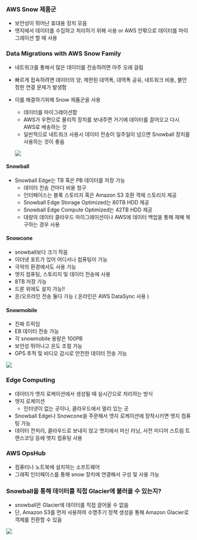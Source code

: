 ### AWS Snow 제품군 ###
- 보안성이 뛰어난 휴대용 장치 모음
- 엣지에서 데이터를 수집하고 처리하기 위해 사용 or AWS 안팎으로 데이터를 마이그레이션 할 때 사용

### Data Migrations with AWS Snow Family ###
- 네트워크를 통해서 많은 데이터를 전송하려면 아주 오래 걸림
- 빠르게 접속하려면 데이터의 양, 제한된 대역폭, 대역폭 공유, 네트워크 비용, 불안정한 연결 문제가 발생함
- 이를 해결하기위해 Snow 제품군을 사용
  - 데이터를 마이그레이션함
  - AWS가 우편으로 물리적 장치를 보내주면 거기에 데이터를 끌어오고 다시 AWS로 배송하는 것
  - 일반적으로 네트워크 사용시 데이터 전송이 일주일이 넘으면 Snowball 장치를 사용하는 것이 좋음
  
  ![](https://velog.velcdn.com/images/xodbs1123/post/4452ac0d-df23-43cb-8939-c421b4810d6c/image.png)
  
#### Snowball ####
- Snowball Edge는 TB 혹은 PB 데이터를 저장 가능
  - 데이터 전송 건마다 비용 청구
  - 인터페이스는 블록 스토리지 혹은 Amazon S3 호환 객체 스토리지 제공
  - Snowball Edge Storage Optimized는 80TB HDD 제공
  - Snowball Edge Compute Optimized는 42TB HDD 제공
  - 대량의 데이터 클라우드 마이그레이션이나 AWS에 데이터 백업을 통해 재해 복구하는 경우 사용
  
#### Snowcone ####
- snowball보다 크기 작음
- 이더넷 포트가 있어 어디서나 컴퓨팅이 가능
- 극악의 환경에서도 사용 가능
- 엣지 컴퓨팅, 스토리지 및 데이터 전송에 사용
- 8TB 저장 가능
- 드론 위에도 설치 가능!!
- 온/오프라인 전송 둘다 가능 ( 온라인은 AWS DataSync 사용 )

#### Snowmobile ####
- 진짜 트럭임
- EB 데이터 전송 가능
- 각 snowmobile 용랑은 100PB
- 보안성 뛰어나고 온도 조절 가능
- GPS 추적 및 비디오 감시로 안전한 데이터 전송 가능

![](https://velog.velcdn.com/images/xodbs1123/post/9094de47-07ec-44c5-9936-784898f1eca4/image.png)


### Edge Computing ###
- 데이터가 엣지 로케이션에서 생성될 때 실시간으로 처리하는 방식
- 엣지 로케이션
  - 인터넷이 없는 곳이나, 클라우드에서 멀리 있는 곳
- Snowball Edge나 Snowcone을 주문해서 엣지 로케이션에 장착시키면 엣지 컴퓨팅 가능
- 데이터 전처리, 클라우드로 보내지 않고 엣지에서 머신 러닝, 사전 미디어 스트림 트랜스코딩 등에 엣지 컴퓨팅 사용

### AWS OpsHub ###
- 컴퓨터나 노트북에 설치하는 소프트웨어
- 그래픽 인터페이스를 통해 snow 장치에 연결해서 구성 및 사용 가능

### Snowball을 통해 데이터를 직접 Glacier에 불러올 수 있는지? ###
- snowball은 Glacier에 데이터를 직접 끌어올 수 없음
- 단, Amazon S3를 먼저 사용하여 수명주기 정책 생성을 통해 Amazon Glacier로 객체를 전환할 수 있음

![](https://velog.velcdn.com/images/xodbs1123/post/6d92a773-73c1-464a-9c14-f016b5b6e4ce/image.png)
